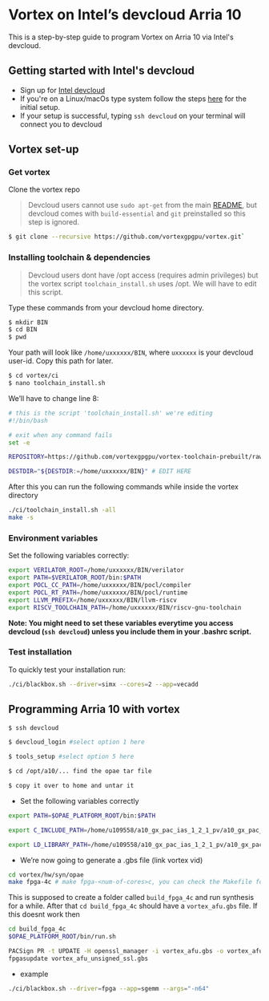 # Vortex on Intel’s devcloud Arria 10

This is a step-by-step guide to program Vortex on Arria 10 via Intel's devcloud.

## Getting started with Intel's devcloud

- Sign up for [Intel devcloud](https://www.intel.com/content/www/us/en/developer/tools/devcloud/overview.html) 
- If you're on a Linux/macOs type system follow the steps [here](https://devcloud.intel.com/oneapi/documentation/connect-with-ssh-linux-macos/) for the initial setup.
- If your setup is successful, typing `ssh devcloud` on your terminal will connect you to devcloud

## Vortex set-up

### Get vortex

Clone the vortex repo

> Devcloud users cannot use `sudo apt-get` from the main [README](https://github.com/vortexgpgpu/vortex#install-development-tools), but devcloud comes with `build-essential` and `git` preinstalled so this step is ignored. 

```bash
$ git clone --recursive https://github.com/vortexgpgpu/vortex.git` 
```

### Installing toolchain & dependencies

> Devcloud users dont have /opt access (requires admin privileges) but the vortex script `toolchain_install.sh` uses /opt. We will have to edit this script. 

Type these commands from your devcloud home directory.

```bash
$ mkdir BIN
$ cd BIN
$ pwd
```

Your path will look like `/home/uxxxxxx/BIN`, where `uxxxxxx` is your devcloud user-id. Copy this path for later. 

```bash
$ cd vortex/ci
$ nano toolchain_install.sh
```

We’ll have to change line 8:

```bash
# this is the script 'toolchain_install.sh' we're editing
#!/bin/bash

# exit when any command fails
set -e

REPOSITORY=https://github.com/vortexgpgpu/vortex-toolchain-prebuilt/raw/master

DESTDIR="${DESTDIR:=/home/uxxxxxx/BIN}" # EDIT HERE
```

After this you can run the following commands while inside the vortex directory 

```bash
./ci/toolchain_install.sh -all
make -s
```

### Environment variables

Set the following variables correctly:

```bash
export VERILATOR_ROOT=/home/uxxxxxx/BIN/verilator
export PATH=$VERILATOR_ROOT/bin:$PATH
export POCL_CC_PATH=/home/uxxxxxx/BIN/pocl/compiler
export POCL_RT_PATH=/home/uxxxxxx/BIN/pocl/runtime
export LLVM_PREFIX=/home/uxxxxxx/BIN/llvm-riscv 
export RISCV_TOOLCHAIN_PATH=/home/uxxxxxx/BIN/riscv-gnu-toolchain
```

**Note: You might need to set these variables everytime you access devcloud (`ssh devcloud`) unless you include them in your .bashrc script.**

### Test installation

To quickly test your installation run: 

```bash
./ci/blackbox.sh --driver=simx --cores=2 --app=vecadd
```

## Programming Arria 10 with vortex

```bash
$ ssh devcloud

$ devcloud_login #select option 1 here

$ tools_setup #select option 5 here

$ cd /opt/a10/... find the opae tar file

$ copy it over to home and untar it
```

- Set the following variables correctly

```bash
export PATH=$OPAE_PLATFORM_ROOT/bin:$PATH

export C_INCLUDE_PATH=/home/u109558/a10_gx_pac_ias_1_2_1_pv/a10_gx_pac_ias_1_2_1_pv/sw/opae-1.1.2-2/common/include:$C_INCLUDE_PATH

export LD_LIBRARY_PATH=/home/u109558/a10_gx_pac_ias_1_2_1_pv/a10_gx_pac_ias_1_2_1_pv/hw/lib:$LD_LIBRARY_PATH
```

- We’re now going to generate a .gbs file  (link vortex vid)

```bash
cd vortex/hw/syn/opae
make fpga-4c # make fpga-<num-of-cores>c, you can check the Makefile for other configs
```

This is supposed to create a folder called `build_fpga_4c` and run synthesis for a while. After that `cd build_fpga_4c` should have a `vortex_afu.gbs` file. If this doesnt work then

```bash
cd build_fpga_4c
$OPAE_PLATFORM_ROOT/bin/run.sh
```

```bash
PACSign PR -t UPDATE -H openssl_manager -i vortex_afu.gbs -o vortex_afu_unsigned_ssl.gbs
fpgasupdate vortex_afu_unsigned_ssl.gbs
```

- example

```bash
./ci/blackbox.sh --driver=fpga --app=sgemm --args="-n64"
```
